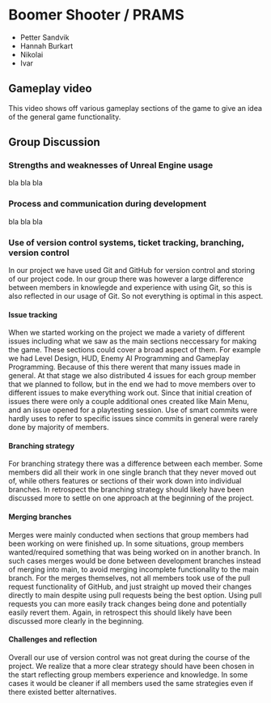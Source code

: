# Boomer Shooter / PRAMS

- Petter Sandvik
- Hannah Burkart
- Nikolai
- Ivar

## Gameplay video
This video shows off various gameplay sections of the game to give an idea of the general game functionality.

## Group Discussion
### Strengths and weaknesses of Unreal Engine usage
bla bla bla
### Process and communication during development
bla bla bla
### Use of version control systems, ticket tracking, branching, version control
In our project we have used Git and GitHub for version control and storing of our project code. In our group there was however a large difference between members in knowlegde and experience with using Git, so this is also reflected in our usage of Git. So not everything is optimal in this aspect.

#### Issue tracking
When we started working on the project we made a variety of different issues including what we saw as the main sections neccessary for making the game. These sections could cover a broad aspect of them. For example we had Level Design, HUD, Enemy AI Programming and Gameplay Programming. Because of this there werent that many issues made in general. At that stage we also distributed 4 issues for each group member that we planned to follow, but in the end we had to move members over to different issues to make everything work out. Since that initial creation of issues there were only a couple additional ones created like Main Menu, and an issue opened for a playtesting session. Use of smart commits were hardly uses to refer to specific issues since commits in general were rarely done by majority of members.

#### Branching strategy
For branching strategy there was a difference between each member. Some members did all their work in one single branch that they never moved out of, while others features or sections of their work down into individual branches. In retrospect the branching strategy should likely have been discussed more to settle on one approach at the beginning of the project.

#### Merging branches
Merges were mainly conducted when sections that group members had been working on were finished up. In some situations, group members wanted/required something that was being worked on in another branch. In such cases merges would be done between development branches instead of merging into main, to avoid merging incomplete functionality to the main branch. For the merges themselves, not all members took use of the pull request functionality of GitHub, and just straight up moved their changes directly to main despite using pull requests being the best option. Using pull requests you can more easily track changes being done and potentially easily revert them. Again, in retrospect this should likely have been discussed more clearly in the beginning.
#### Challenges and reflection
Overall our use of version control was not great during the course of the project. We realize that a more clear strategy should have been chosen in the start reflecting group members experience and knowledge. In some cases it would be cleaner if all members used the same strategies even if there existed better alternatives.
